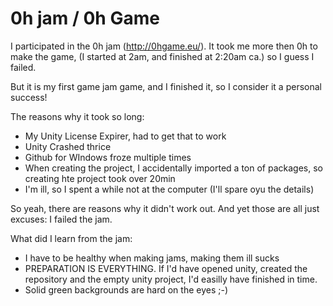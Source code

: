 0h jam / 0h Game
======

I participated in the 0h jam (http://0hgame.eu/). It took me more then 0h to make the game, (I started at 2am, and finished at 2:20am ca.) so I guess I failed.

But it is my first game jam game, and I finished it, so I consider it a personal success!

The reasons why it took so long:

   * My Unity License Expirer, had to get that to work
   * Unity Crashed thrice
   * Github for WIndows froze multiple times
   * When creating the project, I accidentally imported a ton of packages, so creating hte project took over 20min
   * I'm ill, so I spent a while not at the computer (I'll spare oyu the details)
   
So yeah, there are reasons why it didn't work out. And yet those are all just excuses: I failed the jam.

What did I learn from the jam:

   * I have to be healthy when making jams, making them ill sucks
   * PREPARATION IS EVERYTHING. If I'd have opened unity, created the repository and the empty unity project, I'd easilly have finished in time.
   * Solid green backgrounds are hard on the eyes ;-)
